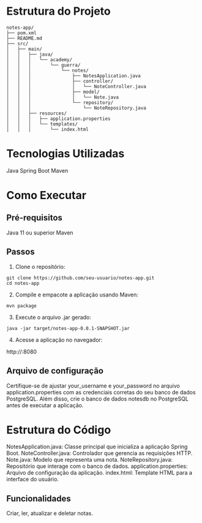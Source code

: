 # Estrutura do Projeto
```
notes-app/
├── pom.xml
├── README.md
├── src/
│   ├── main/
│   │   ├── java/
│   │   │   └── academy/
│   │   │       └── guerra/
│   │   │           └── notes/
│   │   │               ├── NotesApplication.java
│   │   │               ├── controller/
│   │   │               │   └── NoteController.java
│   │   │               ├── model/
│   │   │               │   └── Note.java
│   │   │               └── repository/
│   │   │                   └── NoteRepository.java
│   │   ├── resources/
│   │   │   ├── application.properties
│   │   │   └── templates/
│   │   │       └── index.html
```
# Tecnologias Utilizadas
Java
Spring Boot
Maven
# Como Executar
## Pré-requisitos

Java 11 ou superior
Maven

## Passos
1. Clone o repositório:
```
git clone https://github.com/seu-usuario/notes-app.git
cd notes-app
```

2. Compile e empacote a aplicação usando Maven:
```
mvn package
```

3. Execute o arquivo .jar gerado:

```
java -jar target/notes-app-0.0.1-SNAPSHOT.jar
```
4. Acesse a aplicação no navegador:

http://<IP Server>:8080

## Arquivo de configuração

Certifique-se de ajustar your_username e your_password no arquivo application.properties com as credenciais corretas do seu banco de dados PostgreSQL. Além disso, crie o banco de dados notesdb no PostgreSQL antes de executar a aplicação.


# Estrutura do Código
NotesApplication.java: Classe principal que inicializa a aplicação Spring Boot.
NoteController.java: Controlador que gerencia as requisições HTTP.
Note.java: Modelo que representa uma nota.
NoteRepository.java: Repositório que interage com o banco de dados.
application.properties: Arquivo de configuração da aplicação.
index.html: Template HTML para a interface do usuário.

## Funcionalidades
Criar, ler, atualizar e deletar notas.